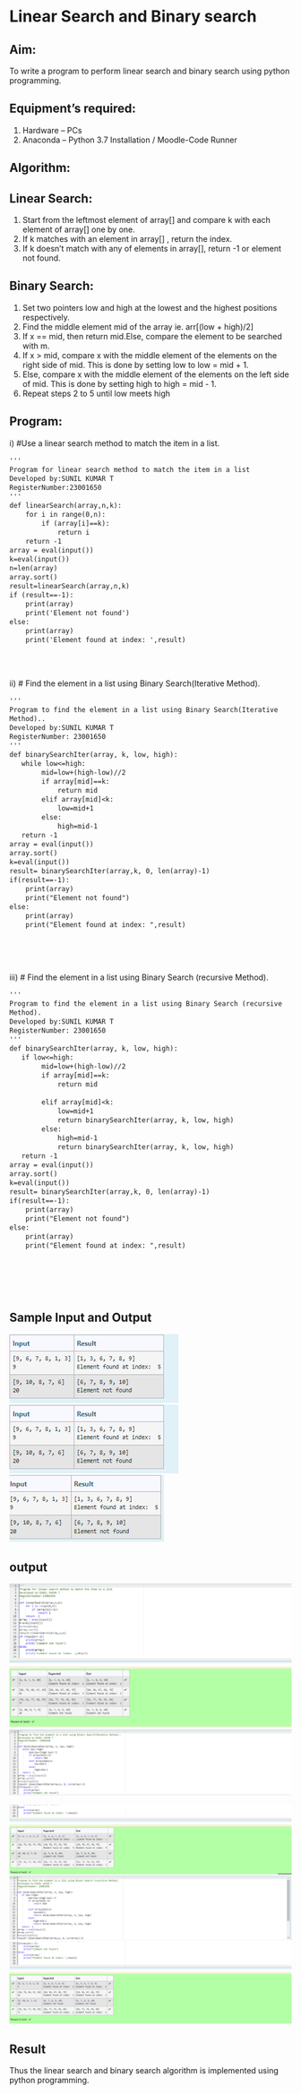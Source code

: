# Linear Search and Binary search
## Aim:
To write a program to perform linear search and binary search using python programming.
## Equipment’s required:
1.	Hardware – PCs
2.	Anaconda – Python 3.7 Installation / Moodle-Code Runner
## Algorithm:
## Linear Search:
1.	Start from the leftmost element of array[] and compare k with each element of array[] one by one.
2.	If k matches with an element in array[] , return the index.
3.	If k doesn’t match with any of elements in array[], return -1 or element not found.
## Binary Search:
1.	Set two pointers low and high at the lowest and the highest positions respectively.
2.	Find the middle element mid of the array ie. arr[(low + high)/2]
3.	If x == mid, then return mid.Else, compare the element to be searched with m.
4.	If x > mid, compare x with the middle element of the elements on the right side of mid. This is done by setting low to low = mid + 1.
5.	Else, compare x with the middle element of the elements on the left side of mid. This is done by setting high to high = mid - 1.
6.	Repeat steps 2 to 5 until low meets high
## Program:
i)	#Use a linear search method to match the item in a list.
```
''' 
Program for linear search method to match the item in a list
Developed by:SUNIL KUMAR T
RegisterNumber:23001650 
'''
def linearSearch(array,n,k):
    for i in range(0,n):
        if (array[i]==k):
            return i
    return -1
array = eval(input())
k=eval(input())
n=len(array)
array.sort()
result=linearSearch(array,n,k)
if (result==-1):
    print(array)
    print('Element not found')
else:
    print(array)
    print('Element found at index: ',result)




```
ii)	# Find the element in a list using Binary Search(Iterative Method).
```
''' 
Program to find the element in a list using Binary Search(Iterative Method)..
Developed by:SUNIL KUMAR T
RegisterNumber: 23001650
'''
def binarySearchIter(array, k, low, high):
   while low<=high:
        mid=low+(high-low)//2
        if array[mid]==k:
            return mid
        elif array[mid]<k:
            low=mid+1
        else:
            high=mid-1
   return -1
array = eval(input())
array.sort()
k=eval(input())
result= binarySearchIter(array,k, 0, len(array)-1)
if(result==-1):
    print(array)
    print("Element not found")
else:
    print(array)
    print("Element found at index: ",result)
    




```
iii)	# Find the element in a list using Binary Search (recursive Method).
```
''' 
Program to find the element in a list using Binary Search (recursive Method).
Developed by:SUNIL KUMAR T
RegisterNumber: 23001650
'''
def binarySearchIter(array, k, low, high):
   if low<=high:
        mid=low+(high-low)//2
        if array[mid]==k:
            return mid
         
        elif array[mid]<k:
            low=mid+1
            return binarySearchIter(array, k, low, high)
        else:
            high=mid-1
            return binarySearchIter(array, k, low, high)
   return -1
array = eval(input())
array.sort()
k=eval(input())
result= binarySearchIter(array,k, 0, len(array)-1)
if(result==-1):
    print(array)
    print("Element not found")
else:
    print(array)
    print("Element found at index: ",result)
    





```
## Sample Input and Output
![output](/Screenshot%202023-07-26%20080752.png)
![output](/Screenshot%202023-07-26%20080752.png)
![output](/Screenshot%202023-07-26%20080806.png)
## output


![output](/Screenshot%202023-07-26%20080251.png)
![output](/Screenshot%202023-07-26%20080358.png)


![output](/Screenshot%202023-07-26%20080435.png)
![output](/Screenshot%202023-07-26%20080538.png)
![output](/Screenshot%202023-07-26%20080617.png)




## Result
Thus the linear search and binary search algorithm is implemented using python programming.
